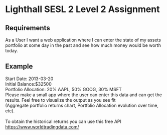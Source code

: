 # Lighthall SESL 2 Level 2 Assignment

## Requirements
As a User I want a web application where I can enter the state of my assets portfolio at some day in the past and see how much money would be worth today.

## Example
Start Date: 2013-03-20 <br>
Initial Balance:$32500 <br>
Portfolio Allocation: 20% AAPL, 50% GOOG, 30% MSFT <br>
Please make a small app where the user can enter this data and can get the results. Feel free to visualize the output as you see fit <br>
(Aggregate portfolio returns chart, Portfolio Allocation evolution over time, etc). <br>
<br>
To obtain the historical returns you can use this free API https://www.worldtradingdata.com/
